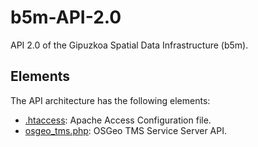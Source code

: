 # b5m-API-2.0
API 2.0 of the Gipuzkoa Spatial Data Infrastructure (b5m).

## Elements
The API architecture has the following elements:

- [.htaccess](/.htaccess): Apache Access Configuration file.
- [osgeo_tms.php](/osgeo_tms.php): OSGeo TMS Service Server API.

